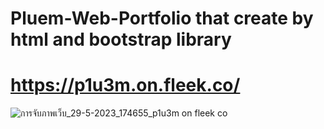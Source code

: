 # Pluem-Web-Portfolio that create by html and bootstrap library

# https://p1u3m.on.fleek.co/

![การจับภาพเว็บ_29-5-2023_174655_p1u3m on fleek co](https://github.com/p1u3m/Pluem-Web-Portfolio/assets/10558448/cdc9b752-96cf-496f-aaf5-cebc2eb755b2)
